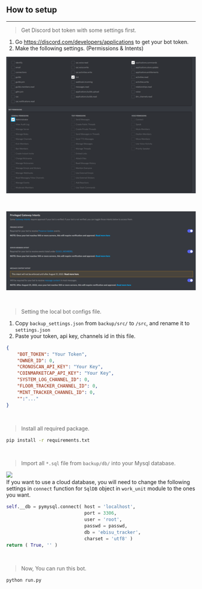 ## How to setup
---
> Get Discord bot token with some settings first.
1. Go https://discord.com/developers/applications to get your bot token.
2. Make the following settings. (Permissions & Intents)

![Used Permissions](img/Permissions.png)

<br />

![Used Intents](img/Intents.png)

<br />

> Setting the local bot configs file.
1. Copy `backup_settings.json` from `backup/src/` to `/src`, and rename it to `settings.json`
2. Paste your token, api key, channels id in this file.
``` json
{
    "BOT_TOKEN": "Your Token",
    "OWNER_ID": 0,
    "CRONOSCAN_API_KEY": "Your Key",
    "COINMARKETCAP_API_KEY": "Your Key",
    "SYSTEM_LOG_CHANNEL_ID": 0,
    "FLOOR_TRACKER_CHANNEL_ID": 0,
    "MINT_TRACKER_CHANNEL_ID": 0,
    "":"..."
}
```

<br />

> Install all required package.
``` sh
pip install -r requirements.txt
```

<br />

> Import all `*.sql` file from `backup/db/` into your Mysql database.

![](https://img.shields.io/static/v1?label=&message=Cloud&color=green)
<br />
If you want to use a cloud database, you will need to change the following settings in `connect` function for `SqlDB` object in `work_unit` module to the ones you want.
``` python
self.__db = pymysql.connect( host = 'localhost',
                             port = 3306,
                             user = 'root', 
                             passwd = passwd, 
                             db = 'ebisu_tracker', 
                             charset = 'utf8' )
return ( True, '' )
```

<br />

> Now, You can run this bot.
``` sh
python run.py
```